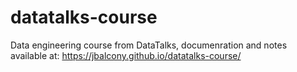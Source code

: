 # datatalks-course
Data engineering course from DataTalks, documenration and notes available at: https://jbalcony.github.io/datatalks-course/
